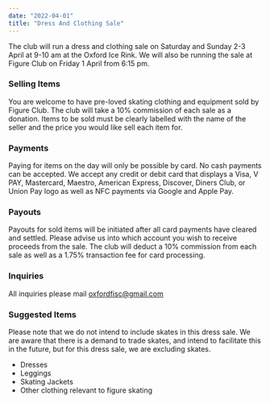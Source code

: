 ```yaml
---
date: "2022-04-01"
title: "Dress And Clothing Sale"
---
```


The club will run a dress and clothing sale on Saturday and Sunday 2-3 April at 9-10 am at the Oxford Ice Rink. We will also be running the sale at Figure Club on Friday 1 April from 6:15 pm.

### Selling Items

You are welcome to have pre-loved skating clothing and equipment sold by Figure Club. The club will take a 10% commission of each sale as a donation. Items to be sold must be clearly labelled with the name of the seller and the price you would like sell each item for.

### Payments

Paying for items on the day will only be possible by card. No cash payments can be accepted. We accept any credit or debit card that displays a Visa, V PAY, Mastercard, Maestro, American Express, Discover, Diners Club, or Union Pay logo as well as NFC payments via Google and Apple Pay.

### Payouts

Payouts for sold items will be initiated after all card payments have cleared and settled. Please advise us into which account you wish to receive proceeds from the sale. The club will deduct a 10% commission from each sale as well as a 1.75% transaction fee for card processing.

### Inquiries

All inquiries please mail oxfordfisc@gmail.com

### Suggested Items

Please note that we do not intend to include skates in this dress sale. We are aware that there is a demand to trade skates, and intend to facilitate this in the future, but for this dress sale, we are excluding skates.

* Dresses
* Leggings
* Skating Jackets
* Other clothing relevant to figure skating
